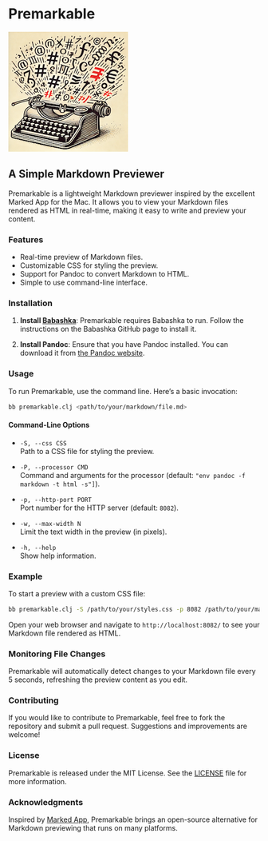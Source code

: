# Premarkable

![](./typewriter-logo.png)

## A Simple Markdown Previewer

Premarkable is a lightweight Markdown previewer inspired by the excellent Marked App for the Mac. It allows you to view your Markdown files rendered as HTML in real-time, making it easy to write and preview your content.

### Features

- Real-time preview of Markdown files.
- Customizable CSS for styling the preview.
- Support for Pandoc to convert Markdown to HTML.
- Simple to use command-line interface.

### Installation

1. **Install [Babashka](https://github.com/babashka/babashka)**: Premarkable requires Babashka to run. Follow the instructions on the Babashka GitHub page to install it.

2. **Install Pandoc**: Ensure that you have Pandoc installed. You can download it from [the Pandoc website](https://pandoc.org/installing.html).

### Usage

To run Premarkable, use the command line. Here’s a basic invocation:

```bash
bb premarkable.clj <path/to/your/markdown/file.md>
```

#### Command-Line Options

- `-S, --css CSS`  
  Path to a CSS file for styling the preview.

- `-P, --processor CMD`  
  Command and arguments for the processor (default: `"env pandoc -f markdown -t html -s"]`).

- `-p, --http-port PORT`  
  Port number for the HTTP server (default: `8082`).

- `-w, --max-width N`  
  Limit the text width in the preview (in pixels).

- `-h, --help`  
  Show help information.

### Example

To start a preview with a custom CSS file:

```bash
bb premarkable.clj -S /path/to/your/styles.css -p 8082 /path/to/your/markdown/file.md
```

Open your web browser and navigate to `http://localhost:8082/` to see your Markdown file rendered as HTML.

### Monitoring File Changes

Premarkable will automatically detect changes to your Markdown file every 5 seconds, refreshing the preview content as you edit.

### Contributing

If you would like to contribute to Premarkable, feel free to fork the repository and submit a pull request. Suggestions and improvements are welcome!

### License

Premarkable is released under the MIT License. See the [LICENSE](LICENSE) file for more information.

### Acknowledgments

Inspired by [Marked App](https://marked2app.com/), Premarkable brings an open-source alternative for Markdown previewing that runs on many platforms.
